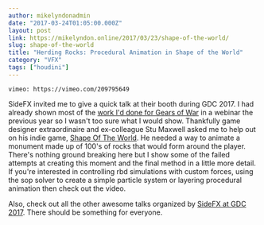 ```yaml
---
author: mikelyndonadmin
date: "2017-03-24T01:05:00.000Z"
layout: post
link: https://mikelyndon.online/2017/03/23/shape-of-the-world/
slug: shape-of-the-world
title: "Herding Rocks: Procedural Animation in Shape of the World"
category: "VFX"
tags: ["houdini"]
---
```


`vimeo: https://vimeo.com/209795649`

SideFX invited me to give a quick talk at their booth during GDC 2017. I had already shown most of the [work I'd done for Gears of War](/realtime-vfx-for-games-houdini-illume-webinar/) in a webinar the previous year so I wasn't too sure what I would show. Thankfully game designer extraordinaire and ex-colleague Stu Maxwell asked me to help out on his indie game, [Shape Of The World](http://www.shapeoftheworldgame.com). He needed a way to animate a monument made up of 100's of rocks that would form around the player. There's nothing ground breaking here but I show some of the failed attempts at creating this moment and the final method in a little more detail. If you're interested in controlling rbd simulations with custom forces, using the sop solver to create a simple particle system or layering procedural animation then check out the video.

Also, check out all the other awesome talks organized by [SideFX at GDC 2017](https://www.sidefx.com/community/gdc2017-presentations/). There should be something for everyone.
